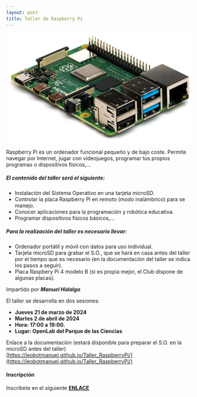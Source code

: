 ```yaml
---
layout: post
title: Taller de Raspberry Pi
---
```

<img src="/images/Raspberry_Pi.jpg" width="600" />


Raspberry Pi es un ordenador funcional pequeño y de bajo coste. Permite navegar por Internet, jugar con videojuegos, programar tus propios programas o dispositivos físicos,…


##### El contenido del taller será el siguiente:
- Instalación del Sistema Operativo en una tarjeta microSD.
- Controlar la placa Raspberry Pi en remoto (modo inalámbrico) para se manejo.
- Conocer aplicaciones para la programación y robótica educativa.
- Programar dispositivos físicos básicos,…


##### Para la realización del taller es necesario llevar:

- Ordenador portátil y móvil con datos para uso individual.
- Tarjeta microSD para grabar el S.O., que se hará en casa antes del taller por el tiempo que es necesario (en la documentación del taller se indica los pasos a seguir).
- Placa Raspbery Pi 4 modelo B (si es propia mejor, el Club dispone de algunas placas).




Impartido por ***Manuel Hidalgo***


El taller se desarrolla en dos sesiones:



* **Jueves 21 de marzo de 2024**
* **Martes 2 de abril de 2024**
* **Hora: 17:00 a 19:00.**
* **Lugar: OpenLab del Parque de las Ciencias**



Enlace a la documentación (estará disponible para preparar el S.O. en la microSD antes del taller)
[https://leobotmanuel.github.io/Taller_RaspberryPi/](https://leobotmanuel.github.io/Taller_RaspberryPi/)





#### Inscripción

Inscríbete en el siguiente [**ENLACE**](https://forms.gle/zMFcL8fZ5pfcuCMS7)
